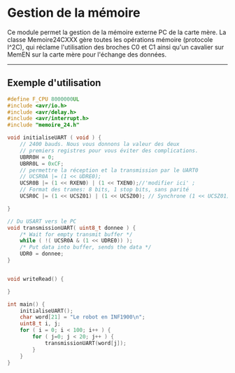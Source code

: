 <h1>Gestion de la mémoire</h1>

Ce module permet la gestion de la mémoire externe PC de la carte mère. La classe Memoire24CXXX
gère toutes les opérations mémoire (protocole I^2C), qui réclame l'utilisation des broches C0 et C1
ainsi qu'un cavalier sur MemEN sur la carte mère pour l'échange des données.
<hr>

<h2>Exemple d'utilisation</h2>

```cpp
#define F_CPU 8000000UL
#include <avr/io.h> 
#include <avr/delay.h>
#include <avr/interrupt.h>
#include "memoire_24.h"

void initialiseUART ( void ) {
    // 2400 bauds. Nous vous donnons la valeur des deux
    // premiers registres pour vous éviter des complications.
    UBRR0H = 0;
    UBRR0L = 0xCF;
    // permettre la réception et la transmission par le UART0
    // UCSR0A |= (1 << UDRE0);
    UCSR0B |= (1 << RXEN0) | (1 << TXEN0);//'modifier ici' ;
    // Format des trames: 8 bits, 1 stop bits, sans parité
    UCSR0C |= (1 << UCSZ01) | (1 << UCSZ00); // Synchrone (1 << UCSZ01) | (1 << UCSZ00) par défaut

}

// Du USART vers le PC
void transmissionUART( uint8_t donnee ) {
    /* Wait for empty transmit buffer */
    while ( !( UCSR0A & (1 << UDRE0)) );
    /* Put data into buffer, sends the data */
    UDR0 = donnee;
}


void writeRead() {

}

int main() {
    initialiseUART();
    char word[21] = "Le robot en INF1900\n";
    uint8_t i, j;
    for ( i = 0; i < 100; i++ ) {
        for ( j=0; j < 20; j++ ) {
            transmissionUART(word[j]);
        }
    }
}
```

